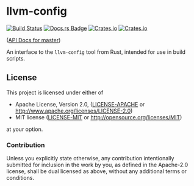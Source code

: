 # llvm-config

[![Build Status](https://travis-ci.com/Michael-F-Bryan/llvm-config.svg?branch=master)](https://travis-ci.com/Michael-F-Bryan/llvm-config)
[![Docs.rs Badge](https://docs.rs/llvm-config/badge.svg)](https://docs.rs/llvm-config)
[![Crates.io](https://img.shields.io/crates/v/llvm-config)](https://crates.io/crates/llvm-config)
[![Crates.io](https://img.shields.io/crates/l/llvm-config)](#license)

([API Docs for master][docs])

An interface to the `llvm-config` tool from Rust, intended for use in build
scripts.

## License

This project is licensed under either of

 * Apache License, Version 2.0, ([LICENSE-APACHE](LICENSE-APACHE.md) or
   http://www.apache.org/licenses/LICENSE-2.0)
 * MIT license ([LICENSE-MIT](LICENSE-MIT.md) or
   http://opensource.org/licenses/MIT)

at your option.

### Contribution

Unless you explicitly state otherwise, any contribution intentionally
submitted for inclusion in the work by you, as defined in the Apache-2.0
license, shall be dual licensed as above, without any additional terms or
conditions.

[docs]: https://michael-f-bryan.github.io/llvm-config
